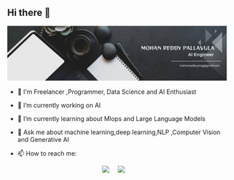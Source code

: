 ## Hi there 👋


![me](./mohan_reddy_pallavula.png)

- 🌱  I'm Freelancer ,Programmer, Data Science and AI Enthusiast
- 🔭 I’m currently working on AI
- 🌱 I’m currently learning about Mlops and Large Language Models

- 💬 Ask me about machine learning,deep learning,NLP ,Computer Vision and Generative AI
- 📫 How to reach me:
<p align='center'>
  <a href="https://www.linkedin.com/in/mohan-reddy-pallavula-440a26151/"><img src="https://img.shields.io/badge/linkedin-%230077B5.svg?&style=for-the-badge&logo=linkedin&logoColor=white" /></a>&nbsp;&nbsp;&nbsp;&nbsp;
  <a href="mailto:mohanreddy.pmg@gmail.com?subject=Olá%20Punit"><img src="https://img.shields.io/badge/gmail-%23D14836.svg?&style=for-the-badge&logo=gmail&logoColor=white" /></a>&nbsp;&nbsp;&nbsp;&nbsp;
</p>


